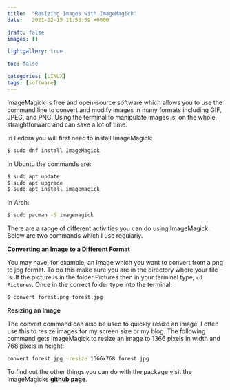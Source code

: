 ```yaml
---
title:  "Resizing Images with ImageMagick"
date:   2021-02-15 11:53:59 +0000

draft: false
images: []

lightgallery: true

toc: false

categories: [LINUX]
tags: [software]
---
```


ImageMagick is free and open-source software which allows you to use the command line to convert and modify images in many formats including GIF, JPEG, and PNG. Using the terminal to manipulate images is, on the whole, straightforward and can save a lot of time. 

In Fedora you will first need to install ImageMagick:

```bash
$ sudo dnf install ImageMagick
```

In Ubuntu the commands are:

```bash
$ sudo apt update
$ sudo apt upgrade
$ sudo apt install imagemagick
```

In Arch:

```bash
$ sudo pacman -S imagemagick
```

There are a range of different activities you can do using ImageMagick. Below are two commands which I use regularly.

**Converting an Image to a Different Format**

You may have, for example, an image which you want to convert from a png to jpg format. To do this make sure you are in the directory where your file is.  If the picture is in the folder Pictures then in your terminal type, `cd Pictures`. Once in the correct folder type into the terminal:

```bash
$ convert forest.png forest.jpg
```

**Resizing an Image**

The convert command can also be used to quickly resize an image. I often use this to resize images for my screen size or my blog.  The following command gets ImageMagick to resize an image to 1366 pixels in width and 768 pixels in height:

```bash
convert forest.jpg -resize 1366x768 forest.jpg
```

To find out the other things you can do with the package visit the ImageMagicks [**github page**](https://github.com/ImageMagick/ImageMagick#features-and-capabilities).
